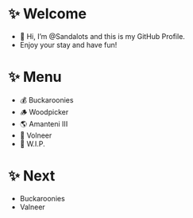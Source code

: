 # ✨ Welcome
- 👋 Hi, I’m @Sandalots and this is my GitHub Profile.
- Enjoy your stay and have fun!

# ✨ Menu
- 💰 Buckaroonies
- 🪵 Woodpicker
- 🌎 Amanteni III
- 🔮 Volneer
- 🔨 W.I.P.
# ✨ Next
- Buckaroonies
- Valneer
<!---
Sandalots/Sandalots is a ✨ special ✨ repository because its `README.md` (this file) appears on your GitHub profile.
You can click the Preview link to take a look at your changes.
--->

